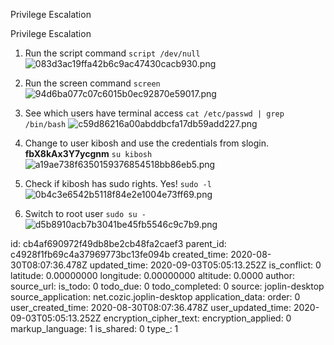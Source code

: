 Privilege Escalation

Privilege Escalation

1. Run the script command
`script /dev/null`
![083d3ac19ffa42b6c9ac47430cacb930.png](:/475b78d2c15f45049e64ceb8c24bb2a5)

2. Run the screen command
`screen`
![94d6ba077c07c6015b0ec92870e59017.png](:/b15c74fe1b8f491084f7bbaf2a3e219f)

3. See which users have terminal access
`cat /etc/passwd | grep /bin/bash`
![c59d86216a00abddbcfa17db59add227.png](:/c79e19b69cf34773b34d966f9f2dc51c)

4. Change to user kibosh and use the credentials from slogin. **fbX8kAx3Y7ycgnm**
`su kibosh`
![a19ae738f6350159376854518bb86eb5.png](:/234d684b2e93415784d9963037e930cb)

5. Check if kibosh has sudo rights. Yes!
`sudo -l`
![0b4c3e6542b5118f84e2e1004e73ff69.png](:/b7badc7928e94d14861815e61dd10a62)

6. Switch to root user
`sudo su -`
![d5b8910acb7b3041be45fb5546c9c7b9.png](:/eb3b498cc3f544ff8108a5b6f70b91ab)








id: cb4af690972f49db8be2cb48fa2caef3
parent_id: c4928f1fb69c4a37969773bc13fe094b
created_time: 2020-08-30T08:07:36.478Z
updated_time: 2020-09-03T05:05:13.252Z
is_conflict: 0
latitude: 0.00000000
longitude: 0.00000000
altitude: 0.0000
author: 
source_url: 
is_todo: 0
todo_due: 0
todo_completed: 0
source: joplin-desktop
source_application: net.cozic.joplin-desktop
application_data: 
order: 0
user_created_time: 2020-08-30T08:07:36.478Z
user_updated_time: 2020-09-03T05:05:13.252Z
encryption_cipher_text: 
encryption_applied: 0
markup_language: 1
is_shared: 0
type_: 1